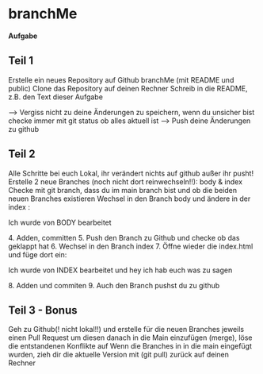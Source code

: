 # branchMe

**Aufgabe**

## Teil 1

Erstelle ein neues Repository auf Github branchMe (mit README und public)
Clone das Repository auf deinen Rechner
Schreib in die README, z.B. den Text dieser Aufgabe

--> Vergiss nicht zu deine Änderungen zu speichern, wenn du unsicher bist checke immer mit git status ob alles aktuell ist
--> Push deine Änderungen zu github

## Teil 2

Alle Schritte bei euch Lokal, ihr verändert nichts auf github außer ihr pusht!
Erstelle 2 neue Branches (noch nicht dort reinwechseln!!): body & index
Checke mit git branch, dass du im main branch bist und ob die beiden neuen Branches existieren
Wechsel in den Branch body und ändere in der index :
  <main>
   <p>Ich wurde von BODY bearbeitet</p>
  </main>
4.  Adden, committen
5. Push den Branch zu Github und checke ob das geklappt hat
6. Wechsel in den Branch index
7. Öffne wieder die index.html und füge dort ein:
  <main>
   <p>Ich wurde von INDEX bearbeitet und hey ich hab euch was zu sagen</p>
  </main>
8. Adden und commiten
9. Auch den Branch pushst du zu github

## Teil 3 - Bonus
Geh zu Github(! nicht lokal!!) und erstelle für die neuen Branches jeweils einen Pull Request um diesen danach in die Main einzufügen (merge), löse die entstandenen Konflikte auf
Wenn die Branches in in die main eingefügt wurden, zieh dir die aktuelle Version mit (git pull) zurück auf deinen Rechner

